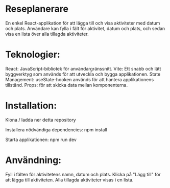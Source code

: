 # Reseplanerare

En enkel React-applikation för att lägga till och visa aktiviteter med datum och plats. Användare kan fylla i fält för aktivitet, datum och plats, och sedan visa en lista över alla tillagda aktiviteter.

# Teknologier:

React: JavaScript-bibliotek för användargränssnitt.
Vite: Ett snabb och lätt byggverktyg som används för att utveckla och bygga applikationen.
State Management: useState-hooken används för att hantera applikationens tillstånd.
Props: för att skicka data mellan komponenterna.

# Installation:

Klona / ladda ner detta repository

Installera nödvändiga dependencies:
npm install

Starta applikationen:
npm run dev

# Användning:

Fyll i fälten för aktivitetens namn, datum och plats.
Klicka på "Lägg till" för att lägga till aktiviteten.
Alla tillagda aktiviteter visas i en lista.
